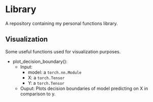 # Library

A repository containing my personal functions library.

## Visualization

Some useful functions used for visualization purposes.

* plot_decision_boundary():
  - Input:
    - model: a `torch.nn.Module`
    - X: a `torch.Tensor`
    - Y: a `torch.Tensor`
  - Ouput:
      Plots decision boundaries of model predicting on X in comparison to y.
